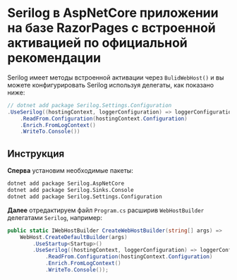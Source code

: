 ﻿# Serilog в AspNetCore приложении на базе RazorPages с встроенной активацией по официальной рекомендации

Serilog имеет методы встроенной активации через `BulidWebHost()` и вы можете конфигурировать Serilog используя делегаты, как показано ниже:

```csharp
// dotnet add package Serilog.Settings.Configuration
.UseSerilog((hostingContext, loggerConfiguration) => loggerConfiguration
    .ReadFrom.Configuration(hostingContext.Configuration)
    .Enrich.FromLogContext()
    .WriteTo.Console())
```

## Инструкция

**Сперва** установим необходимые пакеты:

```bash
dotnet add package Serilog.AspNetCore
dotnet add package Serilog.Sinks.Console
dotnet add package Serilog.Settings.Configuration
```

**Далее** отредактируем файл `Program.cs` расширив `WebHostBuilder` делегатами `Serilog`, например:

```csharp
public static IWebHostBuilder CreateWebHostBuilder(string[] args) =>
    WebHost.CreateDefaultBuilder(args)
        .UseStartup<Startup>()
        .UseSerilog((hostingContext, loggerConfiguration) => loggerConfiguration
            .ReadFrom.Configuration(hostingContext.Configuration)
            .Enrich.FromLogContext()
            .WriteTo.Console());
```
